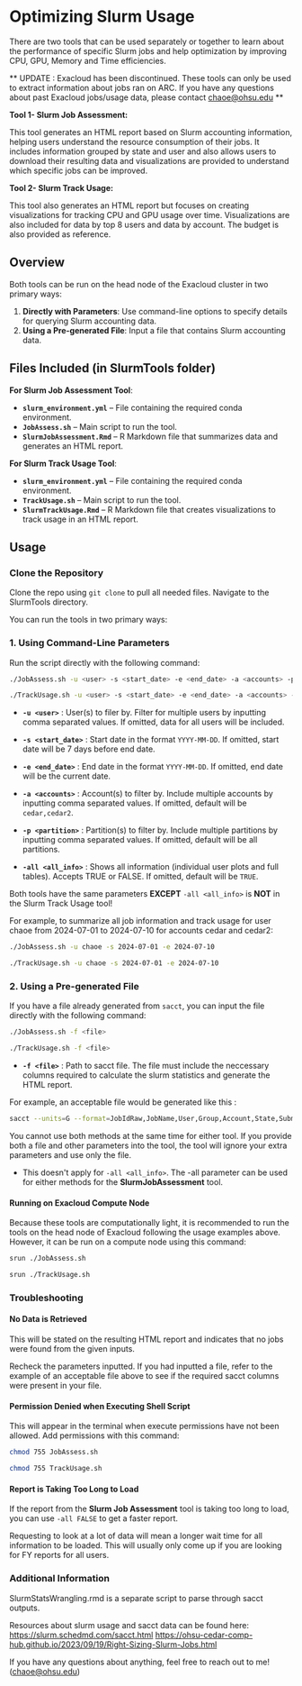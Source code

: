 # Optimizing Slurm Usage 

There are two tools that can be used separately or together to learn about the performance of specific Slurm jobs and help optimization by improving CPU, GPU, Memory and Time efficiencies. 

** UPDATE : Exacloud has been discontinued. These tools can only be used to extract information about jobs ran on ARC. If you have any questions about past Exacloud jobs/usage data, please contact chaoe@ohsu.edu ** 

**Tool 1- Slurm Job Assessment:**

This tool generates an HTML report based on Slurm accounting information, helping users understand the resource consumption of their jobs. It includes information grouped by state and user and also allows users to download their resulting data and visualizations are provided to understand which specific jobs can be improved. 

**Tool 2- Slurm Track Usage:**

This tool also generates an HTML report but focuses on creating visualizations for tracking CPU and GPU usage over time. Visualizations are also included for data by top 8 users and data by account. The budget is also provided as reference. 

## Overview   

Both tools can be run on the head node of the Exacloud cluster in two primary ways:

1. **Directly with Parameters**: Use command-line options to specify details for querying Slurm accounting data.
2. **Using a Pre-generated File**: Input a file that contains Slurm accounting data.

## Files Included (in SlurmTools folder)
**For Slurm Job Assessment Tool**: 
- **`slurm_environment.yml`** – File containing the required conda environment.
- **`JobAssess.sh`** – Main script to run the tool.
- **`SlurmJobAssessment.Rmd`** – R Markdown file that summarizes data and generates an HTML report. 

**For Slurm Track Usage Tool**: 
- **`slurm_environment.yml`** – File containing the required conda environment.
- **`TrackUsage.sh`** – Main script to run the tool.
- **`SlurmTrackUsage.Rmd`** – R Markdown file that creates visualizations to track usage in an HTML report. 


## Usage

### Clone the Repository
Clone the repo using `git clone` to pull all needed files. 
Navigate to the SlurmTools directory. 

You can run the tools in two primary ways:

### 1. Using Command-Line Parameters

Run the script directly with the following command:

```bash
./JobAssess.sh -u <user> -s <start_date> -e <end_date> -a <accounts> -p <partition> -all <all_info>

./TrackUsage.sh -u <user> -s <start_date> -e <end_date> -a <accounts> -p <partition> 
```
- **`-u <user>`** : User(s) to filer by. Filter for multiple users by inputting comma separated values. 
If omitted, data for all users will be included. 

- **`-s <start_date>`** : Start date in the format `YYYY-MM-DD`. If omitted, start date will be 7 days before end date. 

- **`-e <end_date>`** : End date in the format `YYYY-MM-DD`. If omitted, end date will be the current date. 

- **`-a <accounts>`** : Account(s) to filter by. Include multiple accounts by inputting comma separated values. If omitted, default will be `cedar,cedar2`. 

- **`-p <partition>`** : Partition(s) to filter by. Include multiple partitions by inputting comma separated values. If omitted, default will be all partitions. 

- **`-all <all_info>`** : Shows all information (individual user plots and full tables). Accepts TRUE or FALSE. If omitted, default will be `TRUE`. 

Both tools have the same parameters **EXCEPT** `-all <all_info>` is **NOT** in the Slurm Track Usage tool! 

For example, to summarize all job information and track usage for user chaoe from 2024-07-01 to 2024-07-10 for accounts cedar and cedar2:

```bash
./JobAssess.sh -u chaoe -s 2024-07-01 -e 2024-07-10

./TrackUsage.sh -u chaoe -s 2024-07-01 -e 2024-07-10
```


### 2. Using a Pre-generated File 
If you have a file already generated from `sacct`, you can input the file directly with the following command: 

```bash
./JobAssess.sh -f <file>

./TrackUsage.sh -f <file>
```
- **`-f <file>`** : Path to sacct file. The file must include the neccessary columns required to calculate the slurm statistics and generate the HTML report. 

For example, an acceptable file would be generated like this : 

```bash 
sacct --units=G --format=JobIdRaw,JobName,User,Group,Account,State,Submit,Start,End,Cluster,Partition,AllocNodes,AllocTRES,AllocCPUS,ReqCPUs,AveCPU,TotalCPU,CPUTime,UserCPU,SystemCPU,Elapsed,Timelimit,ReqMem,MaxRSS,MaxVMSize,MaxDiskWrite,MaxDiskRead,CPUTimeRaw,ElapsedRaw,TimelimitRaw --parsable2 -a -A cedar,cedar2 --starttime=2023-07-01 --endtime=2024-06-30 > data.txt
```

You cannot use both methods at the same time for either tool. If you provide both a file and other parameters into the tool, the tool will ignore your extra parameters and use only the file. 

* This doesn't apply for `-all <all_info>`. The -all parameter can be used for either methods for the **SlurmJobAssessment** tool.

#### Running on Exacloud Compute Node

Because these tools are computationally light, it is recommended to run the tools on the head node of Exacloud following the usage examples above. 
However, it can be run on a compute node using this command: 

```bash 
srun ./JobAssess.sh

srun ./TrackUsage.sh
```

### Troubleshooting 

#### No Data is Retrieved 
This will be stated on the resulting HTML report and indicates that no jobs were found from the given inputs. 

Recheck the parameters inputted. If you had inputted a file, refer to the example of an acceptable file above to see if the required sacct columns were present in your file. 


#### Permission Denied when Executing Shell Script
This will appear in the terminal when execute permissions have not been allowed. Add permissions with this command: 
```bash 
chmod 755 JobAssess.sh 

chmod 755 TrackUsage.sh
```

#### Report is Taking Too Long to Load 
If the report from the **Slurm Job Assessment** tool is taking too long to load, you can use `-all FALSE` to get a faster report. 

Requesting to look at a lot of data will mean a longer wait time for all information to be loaded. 
This will usually only come up if you are looking for FY reports for all users. 


### Additional Information 

SlurmStatsWrangling.rmd is a separate script to parse through sacct outputs. 

Resources about slurm usage and sacct data can be found here: 
https://slurm.schedmd.com/sacct.html
https://ohsu-cedar-comp-hub.github.io/2023/09/19/Right-Sizing-Slurm-Jobs.html

If you have any questions about anything, feel free to reach out to me! (chaoe@ohsu.edu)